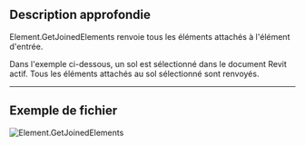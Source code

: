 ## Description approfondie
Element.GetJoinedElements renvoie tous les éléments attachés à l'élément d'entrée.

Dans l'exemple ci-dessous, un sol est sélectionné dans le document Revit actif. Tous les éléments attachés au sol sélectionné sont renvoyés.
___
## Exemple de fichier

![Element.GetJoinedElements](./Revit.Elements.Element.GetJoinedElements_img.jpg)
